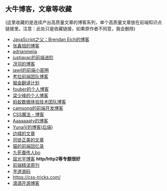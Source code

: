 ## 大牛博客，文章等收藏
(这里收藏的是连续产出高质量文章的博客系列，单个高质量文章放在前端知识点链接里。注意：此处只是收藏链接，如果原作者不同意，我会删除)
  - <a href="https://brendaneich.com/">JavaScript之父：Brendan Eich的博客</a>
  - <a href="https://www.zhangxinxu.com/">张鑫旭的博客</a>
  - <a href="https://adrianmejia.com/">adrianmejia</a>
  - <a href="https://segmentfault.com/blog/justjavac?page=1">justjavac的前端进阶</a>
  - <a href="https://github.com/mqyqingfeng/Blog">冴羽的博客</a>
  - <a href="https://github.com/jawil/blog">jawil的前端小密圈</a>
  - <a href="https://github.com/kaola-fed/blog">考拉前端团队博客</a>
  - <a href="https://github.com/xitu/gold-miner">掘金翻译计划</a>
  - <a href="https://github.com/fouber/blog">fouber的个人博客</a>
  - <a href="https://github.com/youngwind/blog">梁少峰的个人博客</a>
  - <a href="https://github.com/ProtoTeam/blog">蚂蚁数据体验技术团队博客</a>
  - <a href="https://github.com/camsong/blog">camsong的前端开发博客</a>
  - <a href="https://github.com/cssmagic/blog">CSS魔法 - 博客</a>
  - <a href="https://github.com/Aaaaaaaty/blog">Aaaaaaaty的博客</a>
  - <a href="https://github.com/YunaiV/Blog">YunaiV的博客(后端)</a>
  - <a href="https://segmentfault.com/u/jamesfancy/articles">边城的文章</a>
  - <a href="https://segmentfault.com/u/situzhengmei/articles">司徒正美的文章</a>
  - <a href="https://github.com/windiest/Front-end-tutorial">猫的前端回忆录</a>
  - <a href="https://segmentfault.com/u/meetbo/articles?page=1">九死蚕传人bo</a>
  - <a href="https://imququ.com/post/series.html">屈光宇博客</a>  **http/http2等专题很好**
  - <a href="https://github.com/dt-fe/weekly">前端精读周刊</a>
  - <a href="https://github.com/YunaiV/Blog">芋道源码</a>
  - https://css-tricks.com/
  - <a href="https://github.com/DDFE/DDFE-blog">滴滴开源博客</a>
